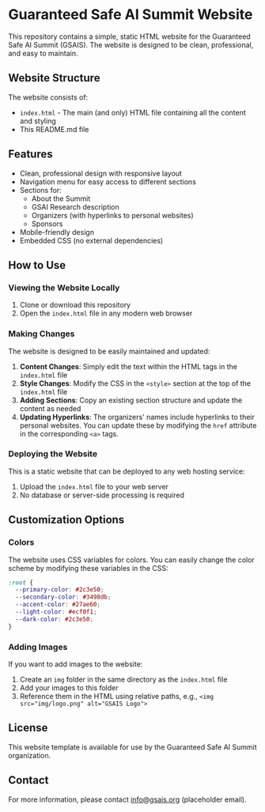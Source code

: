 # Guaranteed Safe AI Summit Website

This repository contains a simple, static HTML website for the Guaranteed Safe AI Summit (GSAIS). The website is designed to be clean, professional, and easy to maintain.

## Website Structure

The website consists of:

- `index.html` - The main (and only) HTML file containing all the content and styling
- This README.md file

## Features

- Clean, professional design with responsive layout
- Navigation menu for easy access to different sections
- Sections for:
  - About the Summit
  - GSAI Research description
  - Organizers (with hyperlinks to personal websites)
  - Sponsors
- Mobile-friendly design
- Embedded CSS (no external dependencies)

## How to Use

### Viewing the Website Locally

1. Clone or download this repository
2. Open the `index.html` file in any modern web browser

### Making Changes

The website is designed to be easily maintained and updated:

1. **Content Changes**: Simply edit the text within the HTML tags in the `index.html` file
2. **Style Changes**: Modify the CSS in the `<style>` section at the top of the `index.html` file
3. **Adding Sections**: Copy an existing section structure and update the content as needed
4. **Updating Hyperlinks**: The organizers' names include hyperlinks to their personal websites. You can update these by modifying the `href` attribute in the corresponding `<a>` tags.

### Deploying the Website

This is a static website that can be deployed to any web hosting service:

1. Upload the `index.html` file to your web server
2. No database or server-side processing is required

## Customization Options

### Colors

The website uses CSS variables for colors. You can easily change the color scheme by modifying these variables in the CSS:

```css
:root {
  --primary-color: #2c3e50;
  --secondary-color: #3498db;
  --accent-color: #27ae60;
  --light-color: #ecf0f1;
  --dark-color: #2c3e50;
}
```

### Adding Images

If you want to add images to the website:

1. Create an `img` folder in the same directory as the `index.html` file
2. Add your images to this folder
3. Reference them in the HTML using relative paths, e.g., `<img src="img/logo.png" alt="GSAIS Logo">`

## License

This website template is available for use by the Guaranteed Safe AI Summit organization.

## Contact

For more information, please contact info@gsais.org (placeholder email).

